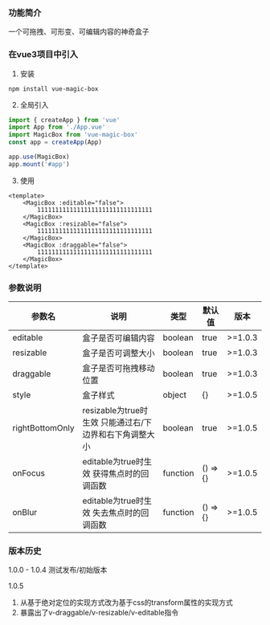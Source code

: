 ### 功能简介
一个可拖拽、可形变、可编辑内容的神奇盒子

### 在vue3项目中引入
1. 安装
```
npm install vue-magic-box
```

2. 全局引入 
```js title="src/main.js"
import { createApp } from 'vue'
import App from './App.vue'
import MagicBox from 'vue-magic-box'
const app = createApp(App)

app.use(MagicBox)
app.mount('#app')
```

3. 使用
```vue title="App.vue"
<template>
    <MagicBox :editable="false">
        11111111111111111111111111111111
    </MagicBox>
    <MagicBox :resizable="false">
        11111111111111111111111111111111
    </MagicBox>
    <MagicBox :draggable="false">
        11111111111111111111111111111111
    </MagicBox>
</template>
```

### 参数说明

| 参数名 | 说明 | 类型 | 默认值 | 版本 |
|---------|---------|---------|---------|---------|
| editable | 盒子是否可编辑内容 | boolean | true | >=1.0.3 |
| resizable | 盒子是否可调整大小 | boolean | true | >=1.0.3 |
| draggable | 盒子是否可拖拽移动位置 | boolean | true | >=1.0.3 |
| style | 盒子样式 | object | {} | >=1.0.5 |
| rightBottomOnly | resizable为true时生效 只能通过右/下边界和右下角调整大小 | boolean | true | >=1.0.5 |
| onFocus | editable为true时生效 获得焦点时的回调函数 | function | () => {} | >=1.0.5 |
| onBlur | editable为true时生效 失去焦点时的回调函数 | function | () => {} | >=1.0.5 |

### 版本历史
1.0.0 - 1.0.4
测试发布/初始版本

1.0.5
1. 从基于绝对定位的实现方式改为基于css的transform属性的实现方式
2. 暴露出了v-draggable/v-resizable/v-editable指令